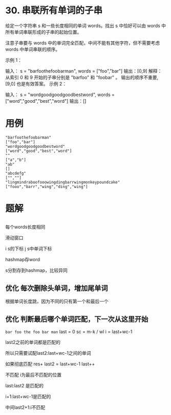 # 30. 串联所有单词的子串
给定一个字符串 s 和一些长度相同的单词 words。找出 s 中恰好可以由 words 中所有单词串联形成的子串的起始位置。

注意子串要与 words 中的单词完全匹配，中间不能有其他字符，但不需要考虑 words 中单词串联的顺序。

示例 1：

输入：
  s = "barfoothefoobarman",
  words = ["foo","bar"]
输出：[0,9]
解释：
从索引 0 和 9 开始的子串分别是 "barfoo" 和 "foobar" 。
输出的顺序不重要, [9,0] 也是有效答案。
示例 2：

输入：
  s = "wordgoodgoodgoodbestword",
  words = ["word","good","best","word"]
输出：[]

# 用例
```
"barfoothefoobarman"
["foo","bar"]
"wordgoodgoodgoodbestword"
["word","good","best","word"]
""
["a","b"]
"ab"
[]
"abcdefg"
["",""]
"lingmindraboofooowingdingbarrwingmonkeypoundcake"
["fooo","barr","wing","ding","wing"]
```

# 题解
## 
每个words长度相同

滑动窗口

i s的下标
j s中单词下标

hashmap存word

s分割存到hashmap，比较异同

## 优化 每次删除头单词，增加尾单词

根据单词长度跳，因为不同的只有第一个和最后一个


## 优化 判断最后哪个单词匹配，下一次从这里开始

`bar foo the foo bar man`
last = 0
sc = m-k / wl
i = last+wc-1


last2之前的单词都是匹配的

所以只需要试配last2:last+wc-1之间的单词

如果彻底匹配
res+
last2 = last+wc-1
last++

不匹配
i为最后不匹配的位置

last:last2 是匹配的

i+1:last+wc-1是匹配的

中间last2+1:i不匹配

